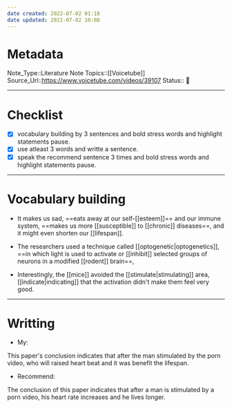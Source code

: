 ```yaml
---
date created: 2022-07-02 01:18
date updated: 2022-07-02 10:08
---
```


# Metadata

Note_Type::Literature Note
Topics::[[Voicetube]]
Source_Url::<https://www.voicetube.com/videos/39107>
Status:: 👶

---

# Checklist

- [x] vocabulary building by 3 sentences and bold stress words and highlight statements pause.
- [x] use atleast 3 words and writte a sentence.
- [x] speak the recommend sentence 3 times and bold stress words and highlight statements pause.

---

# Vocabulary building

- It makes us sad, ==eats away at our self-[[esteem]]== and our immune system, ==makes us more [[susceptible]] to [[chronic]] diseases==, and it might even shorten our [[lifespan]].

- The researchers used a technique called [[optogenetic|optogenetics]], ==in which light is used to activate or [[inhibit]] selected groups of neurons in a modified [[rodent]] brain==,

- Interestingly, the [[mice]] avoided the [[stimulate|stimulating]] area, [[indicate|indicating]] that the activation didn't make them feel very good.

---

# Writting

- My:

This paper's conclusion indicates that after the man stimulated by the porn video, who will raised heart beat and it was benefit the lifespan.

- Recommend:

The conclusion of this paper indicates that after a man is stimulated by a porn video, his heart rate increases and he lives longer.
